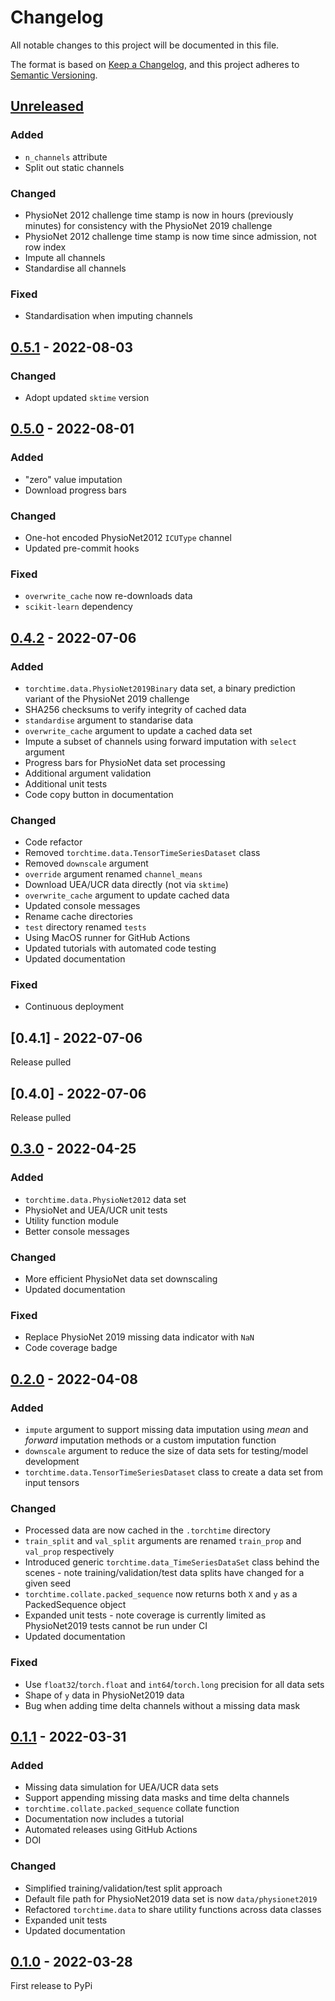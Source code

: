 # Changelog
All notable changes to this project will be documented in this file.

The format is based on [Keep a Changelog](https://keepachangelog.com/en/1.0.0/),
and this project adheres to [Semantic Versioning](https://semver.org/spec/v2.0.0.html).

## [Unreleased]

### Added

* ``n_channels`` attribute
* Split out static channels

### Changed

* PhysioNet 2012 challenge time stamp is now in hours (previously minutes) for consistency with the PhysioNet 2019 challenge
* PhysioNet 2012 challenge time stamp is now time since admission, not row index
* Impute all channels
* Standardise all channels

### Fixed

* Standardisation when imputing channels

## [0.5.1] - 2022-08-03

### Changed

* Adopt updated `sktime` version

## [0.5.0] - 2022-08-01

### Added

* "zero" value imputation
* Download progress bars

### Changed

* One-hot encoded PhysioNet2012 `ICUType` channel
* Updated pre-commit hooks

### Fixed

* `overwrite_cache` now re-downloads data
* `scikit-learn` dependency

## [0.4.2] - 2022-07-06

### Added

* `torchtime.data.PhysioNet2019Binary` data set, a binary prediction variant of the PhysioNet 2019 challenge
* SHA256 checksums to verify integrity of cached data
* `standardise` argument to standarise data
* `overwrite_cache` argument to update a cached data set
* Impute a subset of channels using forward imputation with `select` argument
* Progress bars for PhysioNet data set processing
* Additional argument validation
* Additional unit tests
* Code copy button in documentation

### Changed

* Code refactor
* Removed `torchtime.data.TensorTimeSeriesDataset` class
* Removed `downscale` argument
* `override` argument renamed `channel_means`
* Download UEA/UCR data directly (not via `sktime`)
* `overwrite_cache` argument to update cached data
* Updated console messages
* Rename cache directories
* `test` directory renamed `tests`
* Using MacOS runner for GitHub Actions
* Updated tutorials with automated code testing
* Updated documentation

### Fixed

* Continuous deployment

## [0.4.1] - 2022-07-06

Release pulled

## [0.4.0] - 2022-07-06

Release pulled

## [0.3.0] - 2022-04-25

### Added

* `torchtime.data.PhysioNet2012` data set
* PhysioNet and UEA/UCR unit tests
* Utility function module
* Better console messages

### Changed

* More efficient PhysioNet data set downscaling
* Updated documentation

### Fixed

* Replace PhysioNet 2019 missing data indicator with `NaN`
* Code coverage badge

## [0.2.0] - 2022-04-08

### Added

* `impute` argument to support missing data imputation using *mean* and *forward* imputation methods or a custom imputation function
* ``downscale`` argument to reduce the size of data sets for testing/model development
* `torchtime.data.TensorTimeSeriesDataset` class to create a data set from input tensors

### Changed

* Processed data are now cached in the ``.torchtime`` directory
* `train_split` and `val_split` arguments are renamed `train_prop` and `val_prop` respectively
* Introduced generic `torchtime.data_TimeSeriesDataSet` class behind the scenes - note training/validation/test data splits have changed for a given seed
* `torchtime.collate.packed_sequence` now returns both `X` and `y` as a PackedSequence object
* Expanded unit tests - note coverage is currently limited as PhysioNet2019 tests cannot be run under CI
* Updated documentation

### Fixed

* Use `float32`/`torch.float` and `int64`/`torch.long` precision for all data sets
* Shape of `y` data in PhysioNet2019 data
* Bug when adding time delta channels without a missing data mask

## [0.1.1] - 2022-03-31

### Added

* Missing data simulation for UEA/UCR data sets
* Support appending missing data masks and time delta channels
* `torchtime.collate.packed_sequence` collate function
* Documentation now includes a tutorial
* Automated releases using GitHub Actions
* DOI

### Changed

* Simplified training/validation/test split approach
* Default file path for PhysioNet2019 data set is now `data/physionet2019`
* Refactored `torchtime.data` to share utility functions across data classes
* Expanded unit tests
* Updated documentation

## [0.1.0] - 2022-03-28

First release to PyPi

[Unreleased]: https://github.com/philipdarke/torchtime/compare/v0.5.1.HEAD
[0.5.1]: https://github.com/philipdarke/torchtime/compare/v0.5.0..v0.5.1
[0.5.0]: https://github.com/philipdarke/torchtime/compare/v0.4.2..v0.5.0
[0.4.2]: https://github.com/philipdarke/torchtime/compare/v0.3.0..v0.4.2
[0.3.0]: https://github.com/philipdarke/torchtime/compare/v0.2.0..v0.3.0
[0.2.0]: https://github.com/philipdarke/torchtime/compare/v0.1.1..v0.2.0
[0.1.1]: https://github.com/philipdarke/torchtime/compare/v0.1.0..v0.1.1
[0.1.0]: https://github.com/philipdarke/torchtime/releases/tag/v0.1.0
